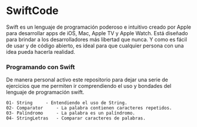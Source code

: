 # SwiftCode

Swift es un lenguaje de programación poderoso e intuitivo creado por Apple para desarrollar apps de iOS, Mac, Apple TV y Apple Watch. Está diseñado para brindar a los desarrolladores más libertad que nunca. Y como es fácil de usar y de código abierto, es ideal para que cualquier persona con una idea pueda hacerla realidad.

### Programando con Swift

De manera personal activo este repositorio para dejar una serie de ejercicios que me permiten ir comprendiendo el uso y bondades del lenguaje de programación swift.

    01- String     - Entendiendo el uso de String.
    02- Comparator     - La palabra contienen caracteres repetidos.
    03- Palíndromo     - La palabra es un palíndromo.
    04- StringLetras   - Comparar caracteres de palabras.
